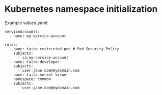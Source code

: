 # Kubernetes namespace initialization

Example values.yaml:

```
serviceAccounts:
  - name: my-service-account

roles:
  - name: taito-restricted-pod # Pod Security Policy
    subjects:
      - sa:my-service-account
  - name: taito-developer
    subjects:
      - user:jane.doe@mydomain.com
  - name: taito-secret-viewer
    namespace: common
    subjects:
      - user:jane.doe@mydomain.com
```
